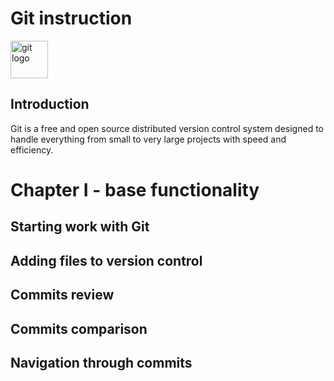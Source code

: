 # Git instruction

<img src="git.png" alt="git logo" width="60">

## Introduction

Git is a free and open source distributed version control system designed to handle everything from small to very large projects with speed and efficiency.

# Chapter I - base functionality

## Starting work with Git

## Adding files to version control

## Commits review

## Commits comparison

## Navigation through commits